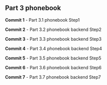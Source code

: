 ## Part 3 phonebook


**Commit 1** - Part 3.1 phonebook Step1

**Commit 2** - Part 3.2 phonebook backend Step2

**Commit 3** - Part 3.3 phonebook backend Step3

**Commit 4** - Part 3.4 phonebook backend Step4

**Commit 5** - Part 3.5 phonebook backend Step5

**Commit 6** - Part 3.6 phonebook backend Step6

**Commit 7** - Part 3.7 phonebook backend Step7



